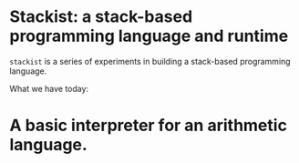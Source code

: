 # Stackist: a stack-based programming language and runtime

`stackist` is a series of experiments in building a stack-based
programming language.

What we have today:
# A basic interpreter for an arithmetic language.